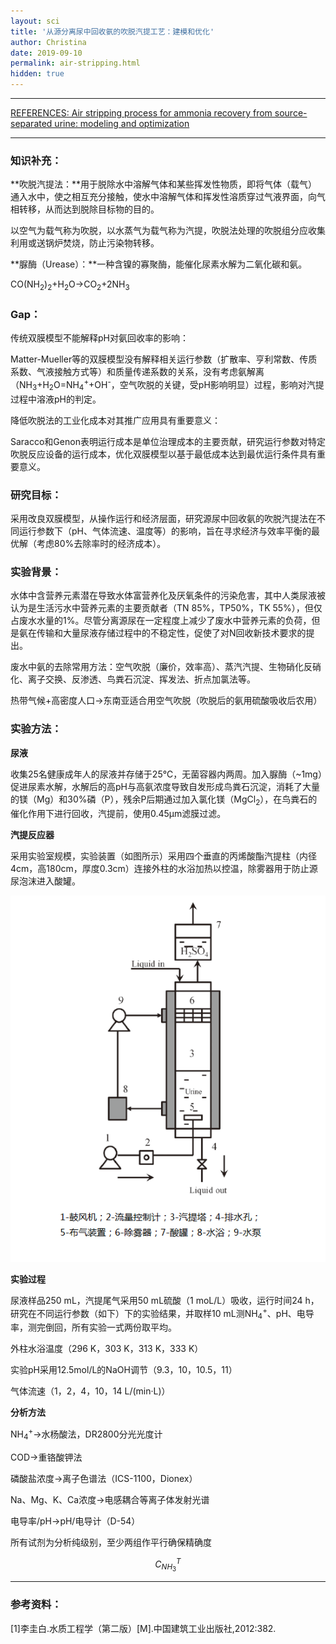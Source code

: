 ```yaml
---
layout: sci
title: '从源分离尿中回收氨的吹脱汽提工艺：建模和优化'
author: Christina
date: 2019-09-10
permalink: air-stripping.html
hidden: true
---
```


<article class="markdown-body">

---

[REFERENCES: Air stripping process for ammonia recovery from source-separated urine: modeling and optimization](https://onlinelibrary.wiley.com/doi/abs/10.1002/jctb.4535)

---

### 知识补充：

**吹脱汽提法：**用于脱除水中溶解气体和某些挥发性物质，即将气体（载气）通入水中，使之相互充分接触，使水中溶解气体和挥发性溶质穿过气液界面，向气相转移，从而达到脱除目标物的目的。

以空气为载气称为吹脱，以水蒸气为载气称为汽提，吹脱法处理的吹脱组分应收集利用或送锅炉焚烧，防止污染物转移。

**脲酶（Urease）：**一种含镍的寡聚酶，能催化尿素水解为二氧化碳和氨。

CO(NH<sub>2</sub>)<sub>2</sub>+H<sub>2</sub>O→CO<sub>2</sub>+2NH<sub>3</sub>



### Gap：

传统双膜模型不能解释pH对氨回收率的影响：

Matter-Mueller等的双膜模型没有解释相关运行参数（扩散率、亨利常数、传质系数、气液接触方式等）和质量传递系数的关系，没有考虑氨解离（NH<sub>3</sub>+H<sub>2</sub>O=NH<sub>4</sub><sup>+</sup>+OH<sup>-</sup>，空气吹脱的关键，受pH影响明显）过程，影响对汽提过程中溶液pH的判定。

降低吹脱法的工业化成本对其推广应用具有重要意义：

Saracco和Genon表明运行成本是单位治理成本的主要贡献，研究运行参数对特定吹脱反应设备的运行成本，优化双膜模型以基于最低成本达到最优运行条件具有重要意义。



### 研究目标：

采用改良双膜模型，从操作运行和经济层面，研究源尿中回收氨的吹脱汽提法在不同运行参数下（pH、气体流速、温度等）的影响，旨在寻求经济与效率平衡的最优解（考虑80%去除率时的经济成本）。



### 实验背景：

水体中含营养元素潜在导致水体富营养化及厌氧条件的污染危害，其中人类尿液被认为是生活污水中营养元素的主要贡献者（TN 85%，TP50%，TK 55%），但仅占废水水量的1%。尽管分离源尿在一定程度上减少了废水中营养元素的负荷，但是氨在传输和大量尿液存储过程中的不稳定性，促使了对N回收新技术要求的提出。

废水中氨的去除常用方法：空气吹脱（廉价，效率高）、蒸汽汽提、生物硝化反硝化、离子交换、反渗透、鸟粪石沉淀、挥发法、折点加氯法等。

热带气候+高密度人口→东南亚适合用空气吹脱（吹脱后的氨用硫酸吸收后农用）



### 实验方法：

**尿液**

收集25名健康成年人的尿液并存储于25℃，无菌容器内两周。加入脲酶（~1mg）促进尿素水解，水解后的高pH与高氨浓度导致自发形成鸟粪石沉淀，消耗了大量的镁（Mg）和30%磷（P），残余P后期通过加入氯化镁（MgCl<sub>2</sub>），在鸟粪石的催化作用下进行回收，汽提前，使用0.45μm滤膜过滤。

**汽提反应器**

采用实验室规模，实验装置（如图所示）采用四个垂直的丙烯酸酯汽提柱（内径4cm，高180cm，厚度0.3cm）连接外柱的水浴加热以控温，除雾器用于防止源尿泡沫进入酸罐。

![](/assets/img/2019-09-15_154947.png)

**实验过程**

尿液样品250 mL，汽提尾气采用50 mL硫酸（1 moL/L）吸收，运行时间24 h，研究在不同运行参数（如下）下的实验结果，并取样10 mL测NH<sub>4</sub><sup>+</sup>、pH、电导率，测完倒回，所有实验一式两份取平均。

外柱水浴温度（296 K，303 K，313 K，333 K）

实验pH采用12.5mol/L的NaOH调节（9.3，10，10.5，11）

气体流速（1，2，4，10，14 L/(min·L)）

**分析方法**

NH<sub>4</sub><sup>+</sup>→水杨酸法，DR2800分光光度计

COD→重铬酸钾法

磷酸盐浓度→离子色谱法（ICS-1100，Dionex）

Na、Mg、K、Ca浓度→电感耦合等离子体发射光谱

电导率/pH→pH/电导计（D-54）

所有试剂为分析纯级别，至少两组作平行确保精确度


$$
C^T_{NH_3}
$$

---

### 参考资料：

[1]李圭白.水质工程学（第二版）[M].中国建筑工业出版社,2012:382.

</article>